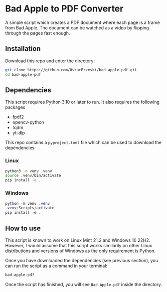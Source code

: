 # Bad Apple to PDF Converter
A simple script which creates a PDF document where each page is a frame from Bad Apple.
The document can be watched as a video by flipping through the pages fast enough.

## Installation
Download this repo and enter the directory:
```bash
git clone https://github.com/OskarBrzeski/bad-apple-pdf.git
cd bad-apple-pdf
```

## Dependencies
This script requires Python 3.10 or later to run. It also requires the following packages
- fpdf2
- opencv-python
- tqdm
- yt-dlp

This repo contains a `pyproject.toml` file which can be used to download the dependencies:
### Linux
```bash
python3 -m venv .venv
source .venv/bin/activate
pip install -e .
```
### Windows
```powershell
python -m venv .venv
.venv/Scripts/activate
pip install -e .
```

## How to use
This script is known to work on Linux Mint 21.2 and Windows 10 22H2.
However, I would assume that this script works similarily on other Linux distributions
and versions of Windows as the only requirement is Python.

Once you have downloaded the dependencies (see previous section), you can run the script as a command in your terminal:
```bash
bad-apple-pdf
```

Once the script has finished, you will see `Bad Apple.pdf` inside the directory.